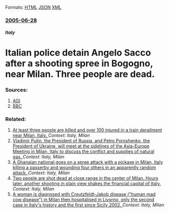 
Formats: [HTML](/news/2005/06/28/italian-police-detain-angelo-sacco-after-a-shooting-spree-in-bogogno-near-milan-three-people-are-dead.html)  [JSON](/news/2005/06/28/italian-police-detain-angelo-sacco-after-a-shooting-spree-in-bogogno-near-milan-three-people-are-dead.json)  [XML](/news/2005/06/28/italian-police-detain-angelo-sacco-after-a-shooting-spree-in-bogogno-near-milan-three-people-are-dead.xml)  

### [2005-06-28](/news/2005/06/28/index.md)

##### Italy
#  Italian police detain Angelo Sacco after a shooting spree in Bogogno, near Milan. Three people are dead. 




### Sources:

1. [AGI](http://www.agi.it/english/news.pl?doc=200506271855-1226-RT1-CRO-0-NF11&page=0&id=agionline-eng.oggitalia)
2. [BBC](http://news.bbc.co.uk/2/hi/europe/4628065.stm)

### Related:

1. [At least three people are killed and over 100 injured in a train derailment near Milan, Italy. ](/news/2018/01/25/at-least-three-people-are-killed-and-over-100-injured-in-a-train-derailment-near-milan-italy.md) _Context: Italy, Milan_
2. [Vladimir Putin, the President of Russia, and Petro Poroshenko, the President of Ukraine, will meet at the sidelines of the Asia-Europe Meeting in Milan, Italy to discuss the conflict and supplies of natural gas. ](/news/2014/10/17/vladimir-putin-the-president-of-russia-and-petro-poroshenko-the-president-of-ukraine-will-meet-at-the-sidelines-of-the-asiaaeurope-mee.md) _Context: Italy, Milan_
3. [A Ghanaian national goes on a spree attack with a pickaxe in Milan, Italy killing a passerby and wounding four others in an apparently random attack. ](/news/2013/05/11/a-ghanaian-national-goes-on-a-spree-attack-with-a-pickaxe-in-milan-italy-killing-a-passerby-and-wounding-four-others-in-an-apparently-rando.md) _Context: Italy, Milan_
4. [Two people are shot dead at close range in the center of Milan. Hours later, another shooting in plain view shakes the financial capital of Italy. ](/news/2012/09/11/two-people-are-shot-dead-at-close-range-in-the-center-of-milan-hours-later-another-shooting-in-plain-view-shakes-the-financial-capital-of.md) _Context: Italy, Milan_
5. [A woman is diagnosed with Creutzfeldt-Jakob disease ("human mad cow disease") in Milan then hospitalised in Livorno, only the second case in Italy's history and the first since Sicily 2002. ](/news/2010/07/22/a-woman-is-diagnosed-with-creutzfeldtajakob-disease-human-mad-cow-disease-in-milan-then-hospitalised-in-livorno-only-the-second-case.md) _Context: Italy, Milan_
